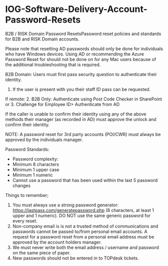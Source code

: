 # IOG-Software-Delivery-Account-Password-Resets

B2B / RISK Domain Password ResetsPassword reset policies and standards for B2B and RISK Domain accounts.

Please note that resetting AD passwords should only be done for individuals who have Windows devices. Using AD or recommending the Azure Password Reset for should not be done on for any Mac users because of the additional troubleshooting that is required.

B2B Domain:
Users must first pass security question to authenticate their identity. 

1. If the user is present with you their staff ID pass can be requested.

If remote: 
2. B2B Only: Authenticate using Post Code Checker in SharePoint
or
3. Challenge for Employee ID> Authenticate from AD

If the caller is unable to confirm their identity using any of the above methods their manager (as recorded in AD) must approve the unlock and confirm their identity.

NOTE: A password reset for 3rd party accounts (POI/CWR) must always be approved by the individuals manager.

Password Standards:
* Password complexity:
* Minimum 8 characters
* Minimum 1 upper case
* Minimum 1 numeric
* Cannot use a password that has been used within the last 5 password changes



Things to remember;
1. You must always use a strong password generator: https://lastpass.com/generatepassword.php (8 characters, at least 1 upper and 1 numeric). DO NOT use the same generic password for every reset. 
2. Non-company email is is not a trusted method of communications and passwords cannot be passed to/from personal email accounts. A request for a password reset from a personal email address must be approved by the account holders manager.
3. We must never write both the email address / username and password on the same piece of paper.
4. New passwords should not be entered in to TOPdesk tickets.
